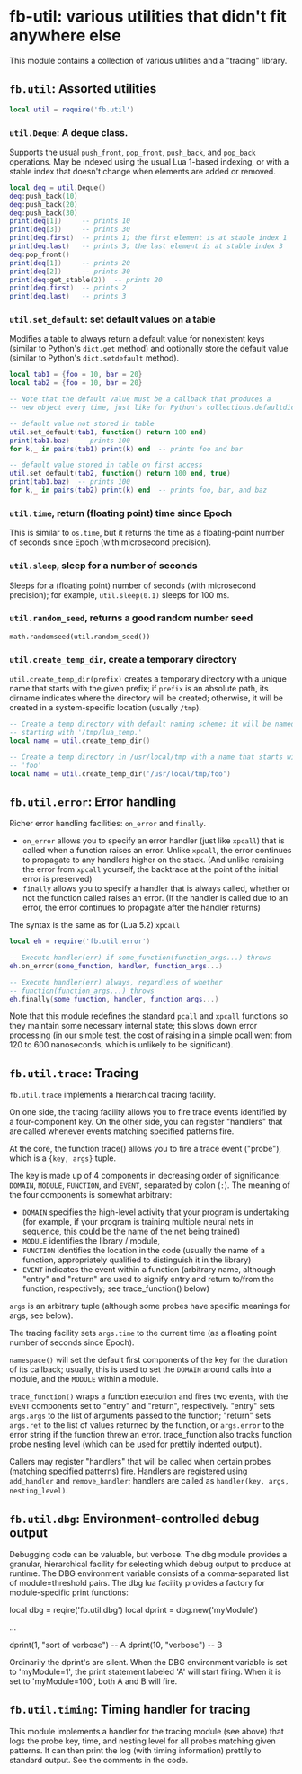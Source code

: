 # fb-util: various utilities that didn't fit anywhere else

This module contains a collection of various utilities and a "tracing"
library.

## `fb.util`: Assorted utilities
```lua
local util = require('fb.util')
```

### `util.Deque`: A deque class.

Supports the usual `push_front`, `pop_front`, `push_back`, and `pop_back`
operations. May be indexed using the usual Lua 1-based indexing, or with a
stable index that doesn't change when elements are added or removed.

```lua
local deq = util.Deque()
deq:push_back(10)
deq:push_back(20)
deq:push_back(30)
print(deq[1])     -- prints 10
print(deq[3])     -- prints 30
print(deq.first)  -- prints 1; the first element is at stable index 1
print(deq.last)   -- prints 3; the last element is at stable index 3
deq:pop_front()
print(deq[1])     -- prints 20
print(deq[2])     -- prints 30
print(deq:get_stable(2))  -- prints 20
print(deq.first)  -- prints 2
print(deq.last)   -- prints 3
```

### `util.set_default`: set default values on a table

Modifies a table to always return a default value for nonexistent keys
(similar to Python's `dict.get` method) and optionally store the default value
(similar to Python's `dict.setdefault` method).

```lua
local tab1 = {foo = 10, bar = 20}
local tab2 = {foo = 10, bar = 20}

-- Note that the default value must be a callback that produces a
-- new object every time, just like for Python's collections.defaultdict

-- default value not stored in table
util.set_default(tab1, function() return 100 end)
print(tab1.baz)  -- prints 100
for k,_ in pairs(tab1) print(k) end  -- prints foo and bar

-- default value stored in table on first access
util.set_default(tab2, function() return 100 end, true)
print(tab1.baz)  -- prints 100
for k,_ in pairs(tab2) print(k) end  -- prints foo, bar, and baz
```

### `util.time`, return (floating point) time since Epoch

This is similar to `os.time`, but it returns the time as a floating-point
number of seconds since Epoch (with microsecond precision).

### `util.sleep`, sleep for a number of seconds

Sleeps for a (floating point) number of seconds (with microsecond precision);
for example, `util.sleep(0.1)` sleeps for 100 ms.

### `util.random_seed`, returns a good random number seed

`math.randomseed(util.random_seed())`

### `util.create_temp_dir`, create a temporary directory

`util.create_temp_dir(prefix)` creates a temporary directory with a unique name
that starts with the given prefix; if `prefix` is an absolute path, its
dirname indicates where the directory will be created; otherwise, it will
be created in a system-specific location (usually `/tmp`).

```lua
-- Create a temp directory with default naming scheme; it will be named
-- starting with '/tmp/lua_temp.'
local name = util.create_temp_dir()

-- Create a temp directory in /usr/local/tmp with a name that starts with
-- 'foo'
local name = util.create_temp_dir('/usr/local/tmp/foo')
```

## `fb.util.error`: Error handling

Richer error handling facilities: `on_error` and `finally`.

* `on_error` allows you to specify an error handler (just like `xpcall`)
  that is called when a function raises an error. Unlike `xpcall`,
  the error continues to propagate to any handlers higher on the stack.
  (And unlike reraising the error from `xpcall` yourself, the backtrace
  at the point of the initial error is preserved)
* `finally` allows you to specify a handler that is always called,
  whether or not the function called raises an error. (If the handler is called
  due to an error, the error continues to propagate after the handler
  returns)

The syntax is the same as for (Lua 5.2) `xpcall`

```lua
local eh = require('fb.util.error')

-- Execute handler(err) if some_function(function_args...) throws
eh.on_error(some_function, handler, function_args...)

-- Execute handler(err) always, regardless of whether
-- function(function_args...) throws
eh.finally(some_function, handler, function_args...)
```

Note that this module redefines the standard `pcall` and `xpcall` functions
so they maintain some necessary internal state; this slows down error
processing (in our simple test, the cost of raising in a simple pcall
went from 120 to 600 nanoseconds, which is unlikely to be significant).

## `fb.util.trace`: Tracing

`fb.util.trace` implements a hierarchical tracing facility.

On one side, the tracing facility allows you to fire trace events identified by
a four-component key. On the other side, you can register "handlers" that are
called whenever events matching specified patterns fire.

At the core, the function trace() allows you to fire a trace event
("probe"), which is a `{key, args}` tuple.

The key is made up of 4 components in decreasing order of significance:
`DOMAIN`, `MODULE`, `FUNCTION`, and `EVENT`, separated by colon (`:`). The
meaning of the four components is somewhat arbitrary:

* `DOMAIN` specifies the high-level activity that your program is undertaking
(for example, if your program is training multiple neural nets in
sequence, this could be the name of the net being trained)
* `MODULE` identifies the library / module,
* `FUNCTION` identifies the location in the code (usually the name of a
function, appropriately qualified to distinguish it in the library)
* `EVENT` indicates the event within a function (arbitrary name, although
"entry" and "return" are used to signify entry and return to/from the
function, respectively; see trace_function() below)

`args` is an arbitrary tuple (although some probes have specific meanings for
args, see below).

The tracing facility sets `args.time` to the current time (as a floating point
number of seconds since Epoch).

`namespace()` will set the default first components of the key for the
duration of its callback; usually, this is used to set the `DOMAIN` around
calls into a module, and the `MODULE` within a module.

`trace_function()` wraps a function execution and fires two events, with the
`EVENT` components set to "entry" and "return", respectively.  "entry" sets
`args.args` to the list of arguments passed to the function; "return" sets
`args.ret` to the list of values returned by the function, or `args.error` to
the error string if the function threw an error. trace_function also tracks
function probe nesting level (which can be used for prettily indented output).

Callers may register "handlers" that will be called when certain probes
(matching specified patterns) fire. Handlers are registered using `add_handler`
and `remove_handler`; handlers are called as `handler(key, args,
nesting_level)`.

## `fb.util.dbg`: Environment-controlled debug output

Debugging code can be valuable, but verbose. The dbg module provides a
granular, hierarchical facility for selecting which debug output to produce
at runtime. The DBG environment variable consists of a comma-separated list
of module=threshold pairs. The dbg lua facility provides a factory for
module-specific print functions:

  local dbg = reqire('fb.util.dbg')
  local dprint = dbg.new('myModule')

  ...

  dprint(1, "sort of verbose") -- A
  dprint(10, "verbose")        -- B

Ordinarily the dprint's are silent. When the DBG environment variable is
set to 'myModule=1', the print statement labeled 'A' will start firing.
When it is set to 'myModule=100', both A and B will fire.

## `fb.util.timing`: Timing handler for tracing

This module implements a handler for the tracing module (see above) that
logs the probe key, time, and nesting level for all probes matching given
patterns. It can then print the log (with timing information) prettily
to standard output. See the comments in the code.
